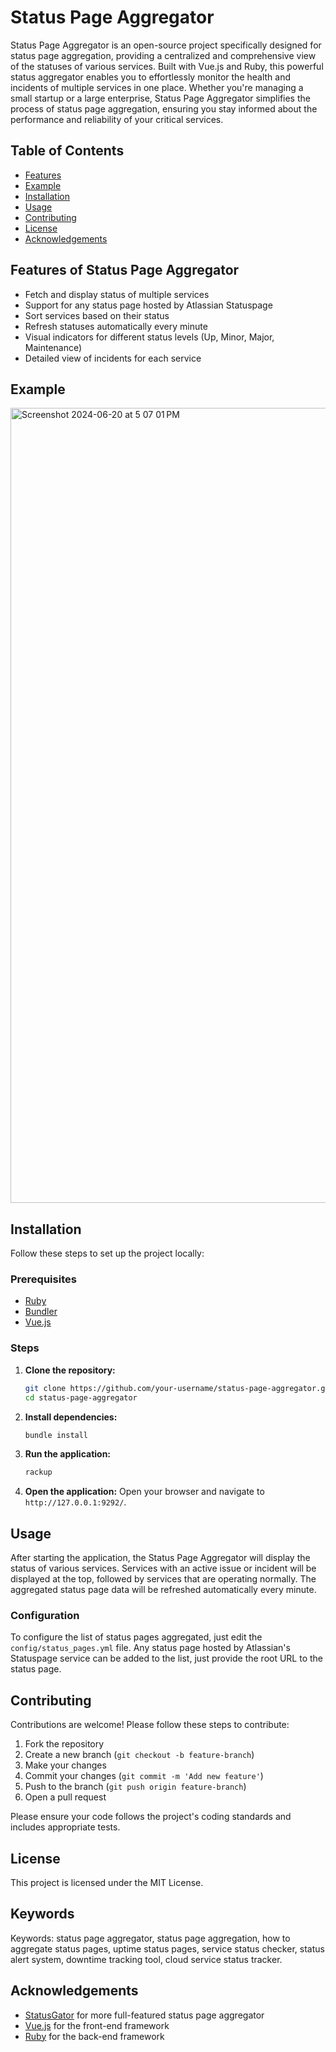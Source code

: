 # Status Page Aggregator

Status Page Aggregator is an open-source project specifically designed for status page aggregation, providing a centralized and comprehensive view of the statuses of various services. Built with Vue.js and Ruby, this powerful status aggregator enables you to effortlessly monitor the health and incidents of multiple services in one place. Whether you're managing a small startup or a large enterprise, Status Page Aggregator simplifies the process of status page aggregation, ensuring you stay informed about the performance and reliability of your critical services.

## Table of Contents

- [Features](#features)
- [Example](#example)
- [Installation](#installation)
- [Usage](#usage)
- [Contributing](#contributing)
- [License](#license)
- [Acknowledgements](#acknowledgements)

## Features of Status Page Aggregator

- Fetch and display status of multiple services
- Support for any status page hosted by Atlassian Statuspage
- Sort services based on their status
- Refresh statuses automatically every minute
- Visual indicators for different status levels (Up, Minor, Major, Maintenance)
- Detailed view of incidents for each service

## Example

<img width="1272" alt="Screenshot 2024-06-20 at 5 07 01 PM" src="https://github.com/StatusGator/status-page-aggregator/assets/925/83f48cbb-f68b-453e-b3d5-f2710efd7573">

## Installation

Follow these steps to set up the project locally:

### Prerequisites

- [Ruby](https://www.ruby-lang.org/en/documentation/installation/)
- [Bundler](https://bundler.io/)
- [Vue.js](https://vuejs.org/)

### Steps

1. **Clone the repository:**
    ```bash
    git clone https://github.com/your-username/status-page-aggregator.git
    cd status-page-aggregator
    ```

2. **Install dependencies:**
    ```bash
    bundle install
    ```

3. **Run the application:**
    ```bash
    rackup
    ```

4. **Open the application:**
    Open your browser and navigate to `http://127.0.0.1:9292/`.

## Usage

After starting the application, the Status Page Aggregator will display the status of various services. Services with an active issue or incident will be displayed at the top, followed by services that are operating normally. The aggregated status page data will be refreshed automatically every minute.

### Configuration

To configure the list of status pages aggregated, just edit the `config/status_pages.yml` file. Any status page hosted by Atlassian's Statuspage service can be added to the list, just provide the root URL to the status page.

## Contributing

Contributions are welcome! Please follow these steps to contribute:

1. Fork the repository
2. Create a new branch (`git checkout -b feature-branch`)
3. Make your changes
4. Commit your changes (`git commit -m 'Add new feature'`)
5. Push to the branch (`git push origin feature-branch`)
6. Open a pull request

Please ensure your code follows the project's coding standards and includes appropriate tests.

## License

This project is licensed under the MIT License.

## Keywords

Keywords: status page aggregator, status page aggregation, how to aggregate status pages, uptime status pages, service status checker, status alert system, downtime tracking tool, cloud service status tracker. 

## Acknowledgements

- [StatusGator](https://statusgator.com) for more full-featured status page aggregator
- [Vue.js](https://vuejs.org) for the front-end framework
- [Ruby](https://www.ruby-lang.org/en/) for the back-end framework
